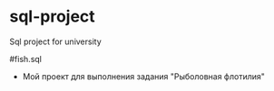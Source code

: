 # sql-project
Sql project for university

#fish.sql 
- Мой проект для выполнения задания "Рыболовная флотилия"
